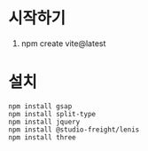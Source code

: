 # 시작하기
1. npm create vite@latest




# 설치
```
npm install gsap 
npm install split-type
npm install jquery 
npm install @studio-freight/lenis
npm install three

```